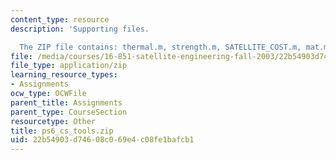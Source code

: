 ```yaml
---
content_type: resource
description: 'Supporting files.

  The ZIP file contains: thermal.m, strength.m, SATELLITE_COST.m, mat.m, and mat.asv.'
file: /media/courses/16-851-satellite-engineering-fall-2003/22b54903d74608c069e4c08fe1bafcb1_ps6_cs_tools.zip
file_type: application/zip
learning_resource_types:
- Assignments
ocw_type: OCWFile
parent_title: Assignments
parent_type: CourseSection
resourcetype: Other
title: ps6_cs_tools.zip
uid: 22b54903-d746-08c0-69e4-c08fe1bafcb1
---
```

